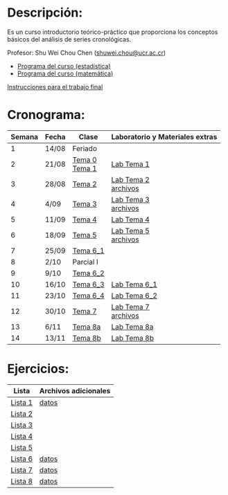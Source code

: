 # Descripción:

Es un curso introductorio teórico-práctico que proporciona los conceptos
básicos del análisis de series cronológicas.

Profesor: Shu Wei Chou Chen (<shuwei.chou@ucr.ac.cr>)

-   [Programa del curso
    (estadística)](https://shuwei325.github.io/SP1633-II23/Programa%20SP1633.pdf)
    <br>
-   [Programa del curso
    (matemática)](https://shuwei325.github.io/SP1633-II23/Programa%20PF1328.pdf)

[Instrucciones para el trabajo
final](https://shuwei325.github.io/SP1633-II23/instrucciones_trabajo.html)

# Cronograma:

| Semana | Fecha | Clase                                                                                                                                                      | Laboratorio y Materiales extras                                                                                   |
|------------|------|------|--------------------------------------------------|
| 1      | 14/08 | Feriado                                                                                                                                                    |                                                                                                                   |
| 2      | 21/08 | [Tema 0](https://shuwei325.github.io/SP1633-II23/Tema_0/presentacion.html) <br> [Tema 1](https://shuwei325.github.io/SP1633-II23/Tema_1/presentacion.html) | [Lab Tema 1](https://shuwei325.github.io/SP1633-II23/Tema_1/lab.html)                                             |
| 3      | 28/08 | [Tema 2](https://shuwei325.github.io/SP1633-II23/Tema_2/presentacion.html)                                                                                 | [Lab Tema 2](https://shuwei325.github.io/SP1633-II23/Tema_2/lab_Tema02.html) <br> [archivos](./Tema_2/Tema_2.zip) |
| 4      | 4/09  | [Tema 3](https://shuwei325.github.io/SP1633-II23/Tema_3/presentacion.html)                                                                                 | [Lab Tema 3](https://shuwei325.github.io/SP1633-II23/Tema_3/lab_Tema03.html) <br> [archivos](./Tema_3/Tema_3.zip) |
| 5      | 11/09 | [Tema 4](https://shuwei325.github.io/SP1633-II23/Tema_4/presentacion.html)                                                                                 | [Lab Tema 4](https://shuwei325.github.io/SP1633-II23/Tema_4/lab_Tema04.html)                                      |
| 6      | 18/09 | [Tema 5](https://shuwei325.github.io/SP1633-II23/Tema_5/presentacion.html)                                                                                 | [Lab Tema 5](https://shuwei325.github.io/SP1633-II23/Tema_5/lab_Tema05.html) <br> [archivos](./Tema_5/Tema_5.zip) |
| 7      | 25/09 | [Tema 6_1](https://shuwei325.github.io/SP1633-II23/Tema_6/presentacion1.html)                                                                              |                                                                                                                   |
| 8      | 2/10  | Parcial I                                                                                                                                                  |                                                                                                                   |
| 9      | 9/10  | [Tema 6_2](https://shuwei325.github.io/SP1633-II23/Tema_6/presentacion2.html)                                                                              |                                                                                                                   |
| 10     | 16/10 | [Tema 6_3](https://shuwei325.github.io/SP1633-II23/Tema_6/presentacion3.html)                                                                              | [Lab Tema 6_1](https://shuwei325.github.io/SP1633-II23/Tema_6/lab_Tema06_1.html)                                  |
| 11     | 23/10 | [Tema 6_4](https://shuwei325.github.io/SP1633-II23/Tema_6/presentacion4.html)                                                                              | [Lab Tema 6_2](https://shuwei325.github.io/SP1633-II23/Tema_6/lab_Tema06_2.html)                                  |
| 12     | 30/10 | [Tema 7](https://shuwei325.github.io/SP1633-II23/Tema_7/presentacion.html)                                                                                 | [Lab Tema 7](https://shuwei325.github.io/SP1633-II23/Tema_7/lab_Tema07.html) <br> [archivos](./Tema_7/Tema_7.zip) |
| 13     | 6/11  | [Tema 8a](https://shuwei325.github.io/SP1633-II23/Tema_8a/presentacion.html)                                                                               | [Lab Tema 8a](https://shuwei325.github.io/SP1633-II23/Tema_8a/lab_Tema08a.R)                                      |
| 14     | 13/11 | [Tema 8b](https://shuwei325.github.io/SP1633-II23/Tema_8b/presentacion.html)                                                                               | [Lab Tema 8b](https://shuwei325.github.io/SP1633-II23/Tema_8a/lab_Tema08b.R)                                      |

<!-- 14             | 13/11 |  |     | -->
<!-- 15             | 20/11 |  |     | -->
<!-- 16             | 27/11 |  |     | -->

# Ejercicios:

| Lista                  | Archivos adicionales          |
|------------------------|-------------------------------|
| [Lista 1](Lista_1.pdf) | [datos](Lista_1_archivos.zip) |
| [Lista 2](Lista_2.pdf) |                               |
| [Lista 3](Lista_3.pdf) |                               |
| [Lista 4](Lista_4.pdf) |                               |
| [Lista 5](Lista_5.pdf) |                               |
| [Lista 6](Lista_6.pdf) | [datos](Lista_6_archivos.zip) |
| [Lista 7](Lista_7.pdf) | [datos](Lista_7_archivos.zip) |
| [Lista 8](Lista_8.pdf) | [datos](Lista_8_archivos.zip) |
